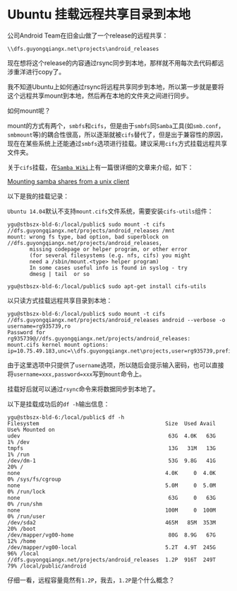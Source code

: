 # Ubuntu 挂载远程共享目录到本地

公司Android Team在旧金山做了一个release的远程共享：

`\\dfs.guyongqiangx.net\projects\android_releases`

现在想将这个release的内容通过rsync同步到本地，那样就不用每次去代码都远涉重洋进行copy了。

我不知道Ubuntu上如何通过rsync将远程共享同步到本地，所以第一步就是要将这个远程共享mount到本地，然后再在本地的文件夹之间进行同步。

如何mount呢？

mount的方式有两个，`smbfs`和`cifs`，但是由于`smbfs`同`Samba`工具(如`smb.conf`，`smbmount`等)的耦合性很高，所以逐渐就被`cifs`替代了，但是出于兼容性的原因，现在在某些系统上还能通过`smbfs`选项进行挂载。建议采用`cifs`方式挂载远程共享文件夹。

关于`cifs`挂载，在[`Samba Wiki`](https://wiki.samba.org)上有一篇很详细的文章来介绍，如下：

[Mounting samba shares from a unix client](https://wiki.samba.org/index.php/Mounting_samba_shares_from_a_unix_client)


以下是我的挂载记录：

`Ubuntu 14.04`默认不支持`mount.cifs`文件系统，需要安装`cifs-utils`组件：

	ygu@stbszx-bld-6:/local/public$ sudo mount -t cifs //dfs.guyongqiangx.net/projects/android_releases /mnt   
	mount: wrong fs type, bad option, bad superblock on //dfs.guyongqiangx.net/projects/android_releases,
	       missing codepage or helper program, or other error
	       (for several filesystems (e.g. nfs, cifs) you might
	       need a /sbin/mount.<type> helper program)
	       In some cases useful info is found in syslog - try
	       dmesg | tail  or so
	
	ygu@stbszx-bld-6:/local/public$ sudo apt-get install cifs-utils

以只读方式挂载远程共享目录到本地：

	ygu@stbszx-bld-6:/local/public$ sudo mount -t cifs //dfs.guyongqiangx.net/projects/android_releases android --verbose -o username=rg935739,ro              
	Password for rg935739@//dfs.guyongqiangx.net/projects/android_releases: 
	mount.cifs kernel mount options: ip=10.75.49.183,unc=\\dfs.guyongqiangx.net\projects,user=rg935739,prefixpath=android_RO,pass=********

由于这里选项中只提供了`username`选项，所以随后会提示输入密码，也可以直接将`username=xxx,password=xxx`写到`mount`命令上。

挂载好后就可以通过`rsync`命令来将数据同步到本地了。

以下是挂载成功后的`df -h`输出信息：

	ygu@stbszx-bld-6:/local/public$ df -h
	Filesystem                                        Size  Used Avail Use% Mounted on
	udev                                               63G  4.0K   63G   1% /dev
	tmpfs                                              13G   31M   13G   1% /run
	/dev/dm-1                                          53G  9.8G   41G  20% /
	none                                              4.0K     0  4.0K   0% /sys/fs/cgroup
	none                                              5.0M     0  5.0M   0% /run/lock
	none                                               63G     0   63G   0% /run/shm
	none                                              100M     0  100M   0% /run/user
	/dev/sda2                                         465M   85M  353M  20% /boot
	/dev/mapper/vg00-home                              80G  8.9G   67G  12% /home
	/dev/mapper/vg00-local                            5.2T  4.9T  245G  96% /local
	//dfs.guyongqiangx.net/projects/android_releases  1.2P  916T  249T  79% /local/public/android

仔细一看，远程容量竟然有`1.2P`，我去，`1.2P`是个什么概念？
